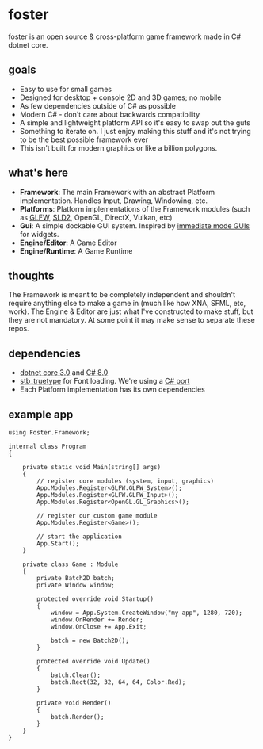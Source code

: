# foster
foster is an open source & cross-platform game framework made in C# dotnet core.

## goals
 - Easy to use for small games
 - Designed for desktop + console 2D and 3D games; no mobile
 - As few dependencies outside of C# as possible
 - Modern C# - don't care about backwards compatibility
 - A simple and lightweight platform API so it's easy to swap out the guts
 - Something to iterate on. I just enjoy making this stuff and it's not trying to be the best possible framework ever
 - This isn't built for modern graphics or like a billion polygons.

## what's here
 - **Framework**: The main Framework with an abstract Platform implementation. Handles Input, Drawing, Windowing, etc.
 - **Platforms**: Platform implementations of the Framework modules (such as [GLFW](https://www.glfw.org/), [SLD2](https://www.libsdl.org/), OpenGL, DirectX, Vulkan, etc)
 - **Gui**: A simple dockable GUI system. Inspired by [immediate mode GUIs](https://github.com/ocornut/imgui) for widgets.
 - **Engine/Editor**: A Game Editor
 - **Engine/Runtime**: A Game Runtime

## thoughts
The Framework is meant to be completely independent and shouldn't require anything else to make a game in (much like how XNA, SFML, etc, work). The Engine & Editor are just what I've constructed to make stuff, but they are not mandatory. At some point it may make sense to separate these repos.

## dependencies
 - [dotnet core 3.0](https://dotnet.microsoft.com/download/dotnet-core/3.0) and [C# 8.0](https://docs.microsoft.com/en-us/dotnet/csharp/whats-new/csharp-8)
 - [stb_truetype](https://github.com/nothings/stb) for Font loading. We're using a [C# port](https://github.com/StbSharp/StbTrueTypeSharp)
 - Each Platform implementation has its own dependencies

## example app
```
using Foster.Framework;

internal class Program
{

    private static void Main(string[] args)
    {
        // register core modules (system, input, graphics)
        App.Modules.Register<GLFW.GLFW_System>();
        App.Modules.Register<GLFW.GLFW_Input>();
        App.Modules.Register<OpenGL.GL_Graphics>();

        // register our custom game module
        App.Modules.Register<Game>();

        // start the application
        App.Start();
    }

    private class Game : Module
    {
        private Batch2D batch;
        private Window window;

        protected override void Startup()
        {
            window = App.System.CreateWindow("my app", 1280, 720);
            window.OnRender += Render;
            window.OnClose += App.Exit;

            batch = new Batch2D();
        }

        protected override void Update()
        {
            batch.Clear();
            batch.Rect(32, 32, 64, 64, Color.Red);
        }

        private void Render()
        {
            batch.Render();
        }
    }
}
```
